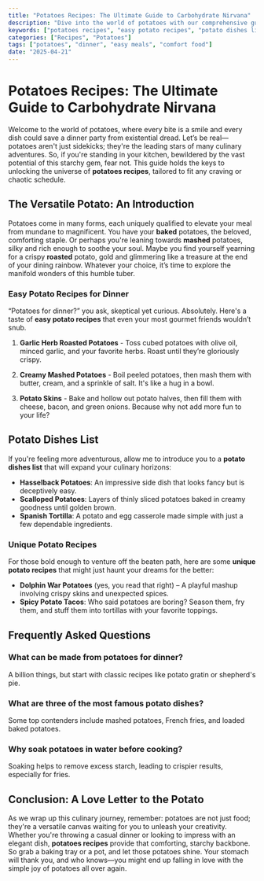 ```yaml
---
title: "Potatoes Recipes: The Ultimate Guide to Carbohydrate Nirvana"
description: "Dive into the world of potatoes with our comprehensive guide on unique and easy potatoes recipes for every occasion."
keywords: ["potatoes recipes", "easy potato recipes", "potato dishes list", "unique potato recipes"]
categories: ["Recipes", "Potatoes"]
tags: ["potatoes", "dinner", "easy meals", "comfort food"]
date: "2025-04-21"
---
```


# Potatoes Recipes: The Ultimate Guide to Carbohydrate Nirvana

Welcome to the world of potatoes, where every bite is a smile and every dish could save a dinner party from existential dread. Let’s be real—potatoes aren't just sidekicks; they're the leading stars of many culinary adventures. So, if you're standing in your kitchen, bewildered by the vast potential of this starchy gem, fear not. This guide holds the keys to unlocking the universe of **potatoes recipes**, tailored to fit any craving or chaotic schedule.

## The Versatile Potato: An Introduction

Potatoes come in many forms, each uniquely qualified to elevate your meal from mundane to magnificent. You have your **baked** potatoes, the beloved, comforting staple. Or perhaps you're leaning towards **mashed** potatoes, silky and rich enough to soothe your soul. Maybe you find yourself yearning for a crispy **roasted** potato, gold and glimmering like a treasure at the end of your dining rainbow. Whatever your choice, it’s time to explore the manifold wonders of this humble tuber.

### Easy Potato Recipes for Dinner

“Potatoes for dinner?” you ask, skeptical yet curious. Absolutely. Here's a taste of **easy potato recipes** that even your most gourmet friends wouldn’t snub.

1. **Garlic Herb Roasted Potatoes** - Toss cubed potatoes with olive oil, minced garlic, and your favorite herbs. Roast until they’re gloriously crispy.
  
2. **Creamy Mashed Potatoes** - Boil peeled potatoes, then mash them with butter, cream, and a sprinkle of salt. It's like a hug in a bowl.

3. **Potato Skins** - Bake and hollow out potato halves, then fill them with cheese, bacon, and green onions. Because why not add more fun to your life?

## Potato Dishes List

If you're feeling more adventurous, allow me to introduce you to a **potato dishes list** that will expand your culinary horizons:

- **Hasselback Potatoes**: An impressive side dish that looks fancy but is deceptively easy.
- **Scalloped Potatoes**: Layers of thinly sliced potatoes baked in creamy goodness until golden brown.
- **Spanish Tortilla**: A potato and egg casserole made simple with just a few dependable ingredients.

### Unique Potato Recipes

For those bold enough to venture off the beaten path, here are some **unique potato recipes** that might just haunt your dreams for the better:

- **Dolphin War Potatoes** (yes, you read that right) – A playful mashup involving crispy skins and unexpected spices.
- **Spicy Potato Tacos**: Who said potatoes are boring? Season them, fry them, and stuff them into tortillas with your favorite toppings.
  
## Frequently Asked Questions

### What can be made from potatoes for dinner?
A billion things, but start with classic recipes like potato gratin or shepherd's pie.

### What are three of the most famous potato dishes?
Some top contenders include mashed potatoes, French fries, and loaded baked potatoes.

### Why soak potatoes in water before cooking?
Soaking helps to remove excess starch, leading to crispier results, especially for fries. 

## Conclusion: A Love Letter to the Potato

As we wrap up this culinary journey, remember: potatoes are not just food; they're a versatile canvas waiting for you to unleash your creativity. Whether you're throwing a casual dinner or looking to impress with an elegant dish, **potatoes recipes** provide that comforting, starchy backbone. So grab a baking tray or a pot, and let those potatoes shine. Your stomach will thank you, and who knows—you might end up falling in love with the simple joy of potatoes all over again.